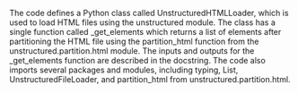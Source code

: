 The code defines a Python class called UnstructuredHTMLLoader, which is used to load HTML files using the unstructured module. The class has a single function called _get_elements which returns a list of elements after partitioning the HTML file using the partition_html function from the unstructured.partition.html module. The inputs and outputs for the _get_elements function are described in the docstring. The code also imports several packages and modules, including typing, List, UnstructuredFileLoader, and partition_html from unstructured.partition.html.

